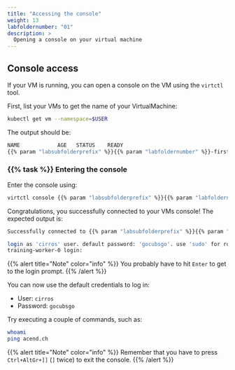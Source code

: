 ```yaml
---
title: "Accessing the console"
weight: 13
labfoldernumber: "01"
description: >
  Opening a console on your virtual machine
---
```



## Console access

If your VM is running, you can open a console on the VM using the `virtctl` tool.

First, list your VMs to get the name of your VirtualMachine:

```bash
kubectl get vm --namespace=$USER
```

The output should be:

```bash
NAME            AGE   STATUS    READY
{{% param "labsubfolderprefix" %}}{{% param "labfoldernumber" %}}-firstvm   10m   Running   True
```


### {{% task %}} Entering the console

Enter the console using:

```bash
virtctl console {{% param "labsubfolderprefix" %}}{{% param "labfoldernumber" %}}-firstvm --namespace=$USER
```

Congratulations, you successfully connected to your VMs console! The expected output is:

```bash
Successfully connected to {{% param "labsubfolderprefix" %}}{{% param "labfoldernumber" %}}-firstvm console. The escape sequence is ^]

login as 'cirros' user. default password: 'gocubsgo'. use 'sudo' for root.
training-worker-0 login:
```

{{% alert title="Note" color="info" %}}
You probably have to hit `Enter` to get to the login prompt.
{{% /alert %}}

You can now use the default credentials to log in:

* User: `cirros`
* Password: `gocubsgo`

Try executing a couple of commands, such as:

```bash
whoami
ping acend.ch
```

{{% alert title="Note" color="info" %}}
Remember that you have to press `Ctrl+AltGr+]]` (`]` twice) to exit the console.
{{% /alert %}}
